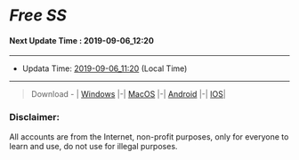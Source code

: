 
# *Free SS*

#### Next Update Time : 2019-09-06_12:20

---
* Updata Time: [2019-09-06_11:20](https://github.com/Geek-007/free-SS/blob/master/2019-09-06_11:20_FreeSS.txt) (Local Time)
---

> Download - | [Windows](https://github.com/shadowsocks/shadowsocks-windows/releases) |-| [MacOS](https://github.com/shadowsocks/shadowsocks-iOS/releases) |-| [Android](https://github.com/shadowsocks/shadowsocks-android/releases) |-| [IOS](https://itunes.apple.com/us/)|

### Disclaimer:
All accounts are from the Internet, non-profit purposes, only for everyone to learn and use, do not use for illegal purposes.
<br>
